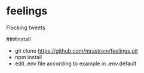 # feelings
Flocking tweets

###Install
- git clone https://github.com/mrastrom/feelings.git 
- npm install
- edit .env file according to example in .env.default 
